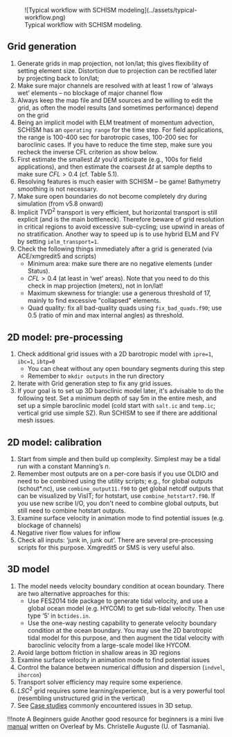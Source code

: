 <figure markdown>
![Typical workflow with SCHISM modeling](../assets/typical-workflow.png)
<figcaption>Typical workflow with SCHISM modeling.</figcaption>
</figure>

## Grid generation
1. Generate grids in map projection, not lon/lat; this gives flexibility of setting element size. Distortion due
   to projection can be rectified later by projecting back to lon/lat;
2. Make sure major channels are resolved with at least 1 row of ‘always wet’ elements – no blockage of major channel flow
3. Always keep the map file and DEM sources and be willing to edit the grid, as often the model results (and sometimes performance) depend on the grid
4. Being an implicit model with ELM treatment of momentum advection, SCHISM has an `operating range` for the time step. For field applications, the range is 100-400 sec for barotropic cases, 100-200 sec for baroclinic cases. If you have to reduce the time step, make sure you recheck the inverse CFL criterion as show below.
5. First estimate the smallest $\Delta t$ you’d anticipate (e.g., 100s for field applications), and then estimate the coarsest $\Delta t$ at sample depths to make sure $CFL>0.4$ (cf. Table 5.1).
6. Resolving features is much easier with SCHISM – be game! Bathymetry smoothing is not necessary.
7. Make sure open boundaries do not become completely dry during simulation (from v5.8 onward)
8. Implicit $TVD^2$ transport is very efficient, but horizontal transport is still explicit (and is the main bottleneck). Therefore beware of grid resolution in critical regions to avoid excessive sub-cycling; use upwind in areas of no stratification. Another way to speed up is to use hybrid ELM and FV by setting `ielm_transport=1`.
9. Check the following things immediately after a grid is generated (via ACE/xmgredit5 and scripts)
    - Minimum area: make sure there are no negative elements (under Status).
    - $CFL>0.4$ (at least in ‘wet’ areas). Note that you need to do this check in map projection (meters), not in lon/lat!
    - Maximum skewness for triangle: use a generous threshold of 17, mainly to find excessive "collapsed" elements.
    - Quad quality: fix all bad-quality quads using `fix_bad_quads.f90`; use 0.5 (ratio of min and max internal angles) as threshold.

## 2D model: pre-processing
1. Check additional grid issues with a 2D barotropic model with `ipre=1`, `ibc=1`, `ibtp=0`
    - You can cheat without any open boundary segments during this step
    - Remember to `mkdir outputs` in the run directory
2. Iterate with Grid generation step to fix any grid issues.
3. If your goal is to set up 3D baroclinic model later, it's advisable to do the following test. Set a minimum
  depth of say 5m in the entire mesh, and set up a simple baroclinic model (cold start with `salt.ic` and `temp.ic`; vertical
  grid use simple SZ).
  Run SCHISM to see if there are additional mesh issues.

## 2D model: calibration
1. Start from simple and then build up complexity. Simplest may be a tidal run with a constant Manning’s $n$.
2. Remember most outputs are on a per-core basis if you use OLDIO and need to be combined using the 
 utility scripts; e.g., for global outputs (schout*.nc), use `combine_output11.f90` to get global 
  netcdf outputs that can be visualized by VisIT; for hotstart, use `combine_hotstart7.f90`. If you use new
  scribe I/O, you don't need to combine global outputs, but still need to combine hotstart outputs.
3. Examine surface velocity in animation mode to find potential issues (e.g. blockage of channels)
4. Negative river flow values for inflow
5. Check all inputs: ‘junk in, junk out’. There are several pre-processing scripts for this purpose. Xmgredit5 or SMS is very useful also. 

## 3D model
1. The model needs velocity boundary condition at ocean boundary. There are two alternative approaches for this:
    - Use FES2014 tide package to generate tidal velocity, and use a global ocean model (e.g. HYCOM) to get sub-tidal velocity. Then use type ‘5’ in `bctides.in`.
    - Use the one-way nesting capability to generate velocity boundary condition at the ocean boundary. You may use the 2D barotropic tidal model for this purpose, and then augment the tidal velocity with baroclinic velocity from a large-scale model like HYCOM.
2. Avoid large bottom friction in shallow areas in 3D regions
3. Examine surface velocity in animation mode to find potential issues
4. Control the balance between numerical diffusion and dispersion (`indvel`, `ihorcon`)
5. Transport solver efficiency may require some experience.
6. $LSC^2$ grid requires some learning/experience, but is a very powerful tool (resembling unstructured grid in the vertical)
7. See [Case studies](../case-study.md) commonly encountered issues in 3D setup.

!!!note A Beginners guide
    Another good resource for beginners is a mini live [manual](https://www.overleaf.com/project/6122fe048b59c97d57109608) written on Overleaf by Ms. Christelle Auguste (U. of Tasmania).
